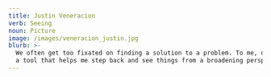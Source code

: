 ```yaml
---
title: Justin Veneracion
verb: Seeing
noun: Picture
image: /images/veneracion_justin.jpg
blurb: >-
  We often get too fixated on finding a solution to a problem. To me, design is
  a tool that helps me step back and see things from a broadening perspective.
---
```


